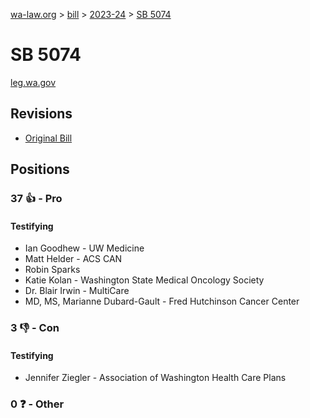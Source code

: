 [wa-law.org](/) > [bill](/bill/) > [2023-24](/bill/2023-24/) > [SB 5074](/bill/2023-24/sb/5074/)

# SB 5074
[leg.wa.gov](https://app.leg.wa.gov/billsummary?BillNumber=5074&Year=2023&Initiative=false)

## Revisions
* [Original Bill](1/)

## Positions
### 37 👍 - Pro
#### Testifying
* Ian Goodhew - UW Medicine 
* Matt Helder - ACS CAN
* Robin Sparks
* Katie Kolan - Washington State Medical Oncology Society
* Dr. Blair Irwin - MultiCare
* MD, MS, Marianne  Dubard-Gault - Fred Hutchinson Cancer Center

### 3 👎 - Con
#### Testifying
* Jennifer Ziegler - Association of Washington Health Care Plans

### 0 ❓ - Other
